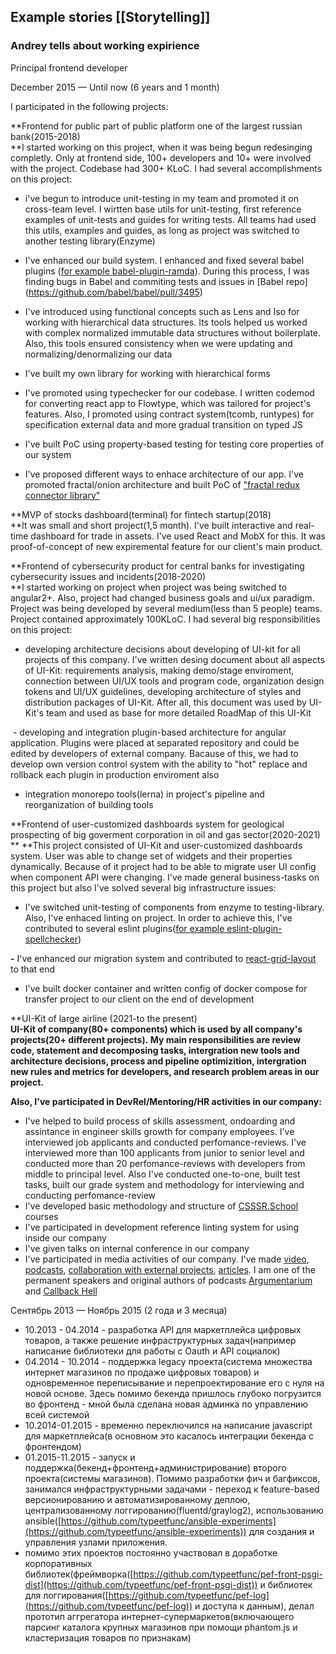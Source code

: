## Example stories [[Storytelling]]
### Andrey tells about working expirience

Principal frontend developer

December 2015 — Until now (6 years and 1 month)

I participated in the following projects:

**Frontend for public part of public platform one of the largest russian bank(2015-2018)  
**I started working on this project, when it was being begun redesinging completly. Only at frontend side, 100+ developers and 10+ were involved with the project. Codebase had 300+ KLoC. I had several accomplishments on this project:  
  
- i've begun to introduce unit-testing in my team and promoted it on cross-team level. I wirtten base utils for unit-testing, first reference examples of unit-tests and guides for writing tests. All teams had used this utils, examples and guides, as long as project was switched to another testing library(Enzyme)
  
- I've enhanced our build system. I enhanced and fixed several babel plugins ([for example babel-plugin-ramda](https://github.com/megawac/babel-plugin-ramda/pull/12)). During this process, I was finding bugs in Babel and commiting tests and issues in [Babel repo] (https://github.com/babel/babel/pull/3495)  
  
- I've introduced using functional concepts such as Lens and Iso for working with hierarchical data structures. Its tools helped us worked with complex normalized immutable data structures without boilerplate. Also, this tools ensured consistency when we were updating and normalizing/denormalizing our data 
  
- I've built my own library for working with hierarchical forms
  
- I've promoted using typechecker for our codebase. I written codemod for converting react app to Flowtype, which was tailored for project's features. Also, I promoted using contract system(tcomb, runtypes) for specification external data and more gradual transition on typed JS
  
- I've built PoC using property-based testing for testing core properties of our system
  
- I've proposed different ways to enhace architecture of our app. I've promoted fractal/onion architecture and built PoC of ["fractal redux connector library"](https://github.com/typeetfunc/redux-fractal-connect)   
  
**MVP of stocks dashboard(terminal) for fintech startup(2018)  
**It was small and short project(1,5 month). I've built interactive and real-time dashboard for trade in assets. I've used React and MobX for this. It was proof-of-concept of new expiremental feature for our client's main product.  
  
**Frontend of cybersecurity product for central banks for investigating cybersecurity issues and incidents(2018-2020)  
**I started working on project when project was being switched to angular2+. Also, project had changed business goals and ui/ux paradigm. Project was being developed by several medium(less than 5 people) teams. Project contained approximately 100KLoC. I had several big responsibilities on this project:  
  
- developing architecture decisions about developing of UI-kit for all projects of this company.  I've written desing document about all aspects of UI-Kit: requirements analysis, making demo/stage enviroment, connection between UI/UX tools and program code, organization design tokens and UI/UX guidelines, developing architecture of styles and distribution packages of UI-Kit. After all, this document was used by UI-Kit's team and used as base for more detailed RoadMap of this UI-Kit 

 - developing and integration plugin-based architecture for angular application. Plugins were placed at separated repository and could be edited by developers of external company. Bacause of this, we had to develop own version control system with the ability to "hot" replace and rollback each plugin in production enviroment also 
  
- integration monorepo tools(lerna) in project's pipeline and reorganization of building tools

**Frontend of user-customized dashboards system for geological prospecting of big goverment corporation in oil and gas sector(2020-2021) ** 
**This project consisted of UI-Kit and user-customized dashboards system. User was able to change set of widgets and their properties dynamically. Because of it project had to be able to migrate user UI config when component API were changing.  I've made general business-tasks on this project but also I've solved several big infrastructure issues:  
  
- I've switched unit-testing of components from enzyme to testing-library. Also, I've enhaced linting on project. In order to achieve this, I've contributed to several eslint plugins([for example eslint-plugin-spellchecker](https://github.com/aotaduy/eslint-plugin-spellcheck/pull/68))

**-** I've enhanced our migration system and contributed to  [react-grid-layout](https://github.com/react-grid-layout/react-grid-layout/pull/1303) to that end
  
- I've built docker container and written config of docker compose for transfer project to our client on the end of development
  
**UI-Kit of large airline (2021-to the present)  
**UI-Kit of company(80+ components) which is used by all company's projects(20+ different projects). My main responsibilities are review code, statement and decomposing tasks, intergration new tools and architecture decisions, process and pipeline optimizition, intergration new rules and metrics for developers, and research problem areas in our project.**  

**Also, I've participated in DevRel/Mentoring/HR activities in our company:**  
- I've helped to build process of skills assessment, ondoarding and assintance in engineer skills growth for company employees. I've interviewed job applicants and conducted perfomance-reviews. I've interviewed more than 100 applicants from junior to senior level and conducted more than 20 perfomance-reviews with developers from middle to principal level. Also I've conducted one-to-one, built test tasks, built our grade system and methodology for interviewing and conducting perfomance-review  
- I've developed basic methodology and structure of  [CSSSR.School](https://school.csssr.com/ru)  courses
- I've participated in development reference linting system for using inside our company  
- I've given talks on internal conference in our company
- I've participated in media activities of our company. I've made [video](https://youtu.be/KLsJOtGDWZY), [podcasts](https://youtu.be/oLguQIvqZ6s), [collaboration with external projects](https://youtu.be/Awnog8KYub4), [articles](https://blog.csssr.com/ru/article/side-effects/). I am one of the permanent speakers and original authors of podcasts [Argumentarium](https://youtu.be/7bJlNHtSqlM) and [Callback Hell](https://youtu.be/kdv9Kjrslr0)

Сентябрь 2013 — Ноябрь 2015 (2 года и 3 месяца)
-   10.2013 - 04.2014 - разработка API для маркетплейса цифровых товаров, а также решение инфраструктурных задач(например написание библиотеки для работы с Oauth и API социалок)
-   04.2014 - 10.2014 - поддержка legacy проекта(система множества интернет магазинов по продаже цифровых товаров) и одновременное переписывание и перепроектирование его с нуля на новой основе. Здесь помимо бекенда пришлось глубоко погрузится во фронтенд - мной была сделана новая админка по управлению всей системой
-   10.2014-01.2015 - временно переключился на написание javascript для маркетплейса(в основном это касалось интеграции бекенда с фронтендом)
-   01.2015-11.2015 - запуск и поддержка(бекенд+фронтенд+администрирование) второго проекта(системы магазинов). Помимо разработки фич и багфиксов, занимался инфраструктурными задачами - переход к feature-based версионированию и автоматизированному деплою, централизованному логгированию(fluentd/graylog2), использованию ansible([https://github.com/typeetfunc/ansible-experiments](https://github.com/typeetfunc/ansible-experiments)) для создания и управления узлами приложения.
-   помимо этих проектов постоянно участвовал в доработке корпоративных библиотек(фреймворка([https://github.com/typeetfunc/pef-front-psgi-dist](https://github.com/typeetfunc/pef-front-psgi-dist)) и библиотек для логгирования([https://github.com/typeetfunc/pef-log](https://github.com/typeetfunc/pef-log)) и доступа к данным), делал прототип аггрегатора интернет-супермаркетов(включающего парсинг каталога крупных магазинов при помощи phantom.js и кластеризация товаров по признакам)